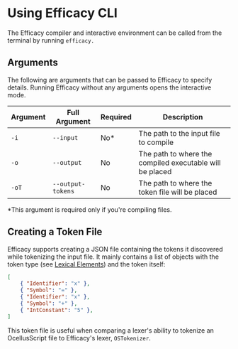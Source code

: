 # Using Efficacy CLI

The Efficacy compiler and interactive environment can be called from the terminal by running `efficacy.`

## Arguments

The following are arguments that can be passed to Efficacy to specify details. Running Efficacy without any arguments opens the interactive mode.

| Argument | Full Argument | Required | Description |
| -------- | ------------- | -------- | ----------- |
| `-i` | `--input` | No* | The path to the input file to compile |
| `-o` | `--output` | No | The path to where the compiled executable will be placed |
| `-oT` | `--output-tokens` | No | The path to where the token file will be placed |

\*This argument is required only if you're compiling files.

## Creating a Token File

Efficacy supports creating a JSON file containing the tokens it discovered while tokenizing the input file. It mainly contains a list of objects with the token type (see [Lexical Elements](../../language/11-spec/#lexical-elements)) and the token itself:

```json
[
    { "Identifier": "x" },
    { "Symbol": "=" },
    { "Identifier": "x" },
    { "Symbol": "+" },
    { "IntConstant": "5" },
]
```

This token file is useful when comparing a lexer's ability to tokenize an OcellusScript file to Efficacy's lexer, `OSTokenizer`.